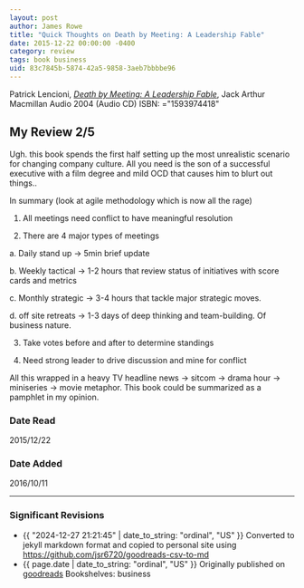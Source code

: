 ```yaml
---
layout: post
author: James Rowe
title: "Quick Thoughts on Death by Meeting: A Leadership Fable"
date: 2015-12-22 00:00:00 -0400
category: review
tags: book business
uid: 83c7845b-5874-42a5-9858-3aeb7bbbbe96
---
```


Patrick Lencioni, *[Death by Meeting: A Leadership Fable](https://www.goodreads.com/book/show/1009270)*, Jack Arthur Macmillan Audio 2004 (Audio CD) ISBN: ="1593974418"

## My Review 2/5

Ugh. this book spends the first half setting up the most unrealistic scenario for changing company culture. All you need is the son of a successful executive with a film degree and mild OCD that causes him to blurt out things..

In summary (look at agile methodology which is now all the rage)

1. All meetings need conflict to have meaningful resolution

2. There are 4 major types of meetings

  a. Daily stand up -> 5min brief update

  b. Weekly tactical -> 1-2 hours that review status of initiatives with score cards and metrics

  c. Monthly strategic -> 3-4 hours that tackle major strategic moves.

  d. off site retreats -> 1-3 days of deep thinking and team-building. Of business nature.

3. Take votes before and after to determine standings

4. Need strong leader to drive discussion and mine for conflict

All this wrapped in a heavy TV headline news -> sitcom -> drama hour -> miniseries -> movie metaphor. This book could be summarized as a pamphlet in my opinion.

### Date Read
2015/12/22

### Date Added
2016/10/11

---

### Significant Revisions

- {{ "2024-12-27 21:21:45" | date_to_string: "ordinal", "US" }} Converted to jekyll markdown format and copied to personal site using <https://github.com/jsr6720/goodreads-csv-to-md>
- {{ page.date | date_to_string: "ordinal", "US" }} Originally published on [goodreads](https://www.goodreads.com) Bookshelves: business